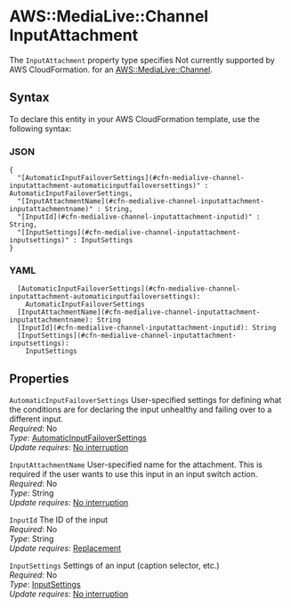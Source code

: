 # AWS::MediaLive::Channel InputAttachment<a name="aws-properties-medialive-channel-inputattachment"></a>

<a name="aws-properties-medialive-channel-inputattachment-description"></a>The `InputAttachment` property type specifies Not currently supported by AWS CloudFormation\. for an [AWS::MediaLive::Channel](aws-resource-medialive-channel.md)\.

## Syntax<a name="aws-properties-medialive-channel-inputattachment-syntax"></a>

To declare this entity in your AWS CloudFormation template, use the following syntax:

### JSON<a name="aws-properties-medialive-channel-inputattachment-syntax.json"></a>

```
{
  "[AutomaticInputFailoverSettings](#cfn-medialive-channel-inputattachment-automaticinputfailoversettings)" : AutomaticInputFailoverSettings,
  "[InputAttachmentName](#cfn-medialive-channel-inputattachment-inputattachmentname)" : String,
  "[InputId](#cfn-medialive-channel-inputattachment-inputid)" : String,
  "[InputSettings](#cfn-medialive-channel-inputattachment-inputsettings)" : InputSettings
}
```

### YAML<a name="aws-properties-medialive-channel-inputattachment-syntax.yaml"></a>

```
  [AutomaticInputFailoverSettings](#cfn-medialive-channel-inputattachment-automaticinputfailoversettings): 
    AutomaticInputFailoverSettings
  [InputAttachmentName](#cfn-medialive-channel-inputattachment-inputattachmentname): String
  [InputId](#cfn-medialive-channel-inputattachment-inputid): String
  [InputSettings](#cfn-medialive-channel-inputattachment-inputsettings): 
    InputSettings
```

## Properties<a name="aws-properties-medialive-channel-inputattachment-properties"></a>

`AutomaticInputFailoverSettings`  <a name="cfn-medialive-channel-inputattachment-automaticinputfailoversettings"></a>
User\-specified settings for defining what the conditions are for declaring the input unhealthy and failing over to a different input\.  
*Required*: No  
*Type*: [AutomaticInputFailoverSettings](aws-properties-medialive-channel-automaticinputfailoversettings.md)  
*Update requires*: [No interruption](https://docs.aws.amazon.com/AWSCloudFormation/latest/UserGuide/using-cfn-updating-stacks-update-behaviors.html#update-no-interrupt)

`InputAttachmentName`  <a name="cfn-medialive-channel-inputattachment-inputattachmentname"></a>
User\-specified name for the attachment\. This is required if the user wants to use this input in an input switch action\.  
*Required*: No  
*Type*: String  
*Update requires*: [No interruption](https://docs.aws.amazon.com/AWSCloudFormation/latest/UserGuide/using-cfn-updating-stacks-update-behaviors.html#update-no-interrupt)

`InputId`  <a name="cfn-medialive-channel-inputattachment-inputid"></a>
The ID of the input  
*Required*: No  
*Type*: String  
*Update requires*: [Replacement](https://docs.aws.amazon.com/AWSCloudFormation/latest/UserGuide/using-cfn-updating-stacks-update-behaviors.html#update-replacement)

`InputSettings`  <a name="cfn-medialive-channel-inputattachment-inputsettings"></a>
Settings of an input \(caption selector, etc\.\)  
*Required*: No  
*Type*: [InputSettings](aws-properties-medialive-channel-inputsettings.md)  
*Update requires*: [No interruption](https://docs.aws.amazon.com/AWSCloudFormation/latest/UserGuide/using-cfn-updating-stacks-update-behaviors.html#update-no-interrupt)